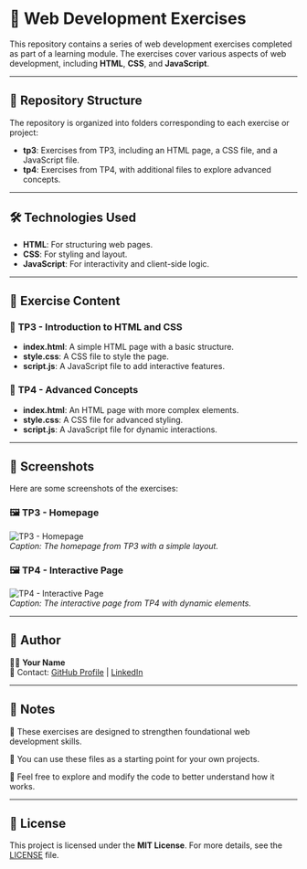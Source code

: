 # 📂 Web Development Exercises

This repository contains a series of web development exercises completed as part of a learning module. The exercises cover various aspects of web development, including **HTML**, **CSS**, and **JavaScript**.

---

## 🚀 Repository Structure
The repository is organized into folders corresponding to each exercise or project:
- **tp3**: Exercises from TP3, including an HTML page, a CSS file, and a JavaScript file.
- **tp4**: Exercises from TP4, with additional files to explore advanced concepts.

---

## 🛠️ Technologies Used
- **HTML**: For structuring web pages.
- **CSS**: For styling and layout.
- **JavaScript**: For interactivity and client-side logic.

---

## 📝 Exercise Content

### 📄 **TP3 - Introduction to HTML and CSS**
- **index.html**: A simple HTML page with a basic structure.
- **style.css**: A CSS file to style the page.
- **script.js**: A JavaScript file to add interactive features.

### 📄 **TP4 - Advanced Concepts**
- **index.html**: An HTML page with more complex elements.
- **style.css**: A CSS file for advanced styling.
- **script.js**: A JavaScript file for dynamic interactions.

---

## 📸 Screenshots
Here are some screenshots of the exercises:

### 🖼️ **TP3 - Homepage**
![TP3 - Homepage](screenshots/tp3_homepage.png)  
*Caption: The homepage from TP3 with a simple layout.*

### 🖼️ **TP4 - Interactive Page**
![TP4 - Interactive Page](screenshots/tp4_interactive.png)  
*Caption: The interactive page from TP4 with dynamic elements.*

---

## 💌 Author
👨‍💻 **Your Name**  
💌 Contact: [GitHub Profile](https://github.com/YourProfile) | [LinkedIn](https://www.linkedin.com/in/YourProfile/)  

---

## 📢 Notes
🔹 These exercises are designed to strengthen foundational web development skills.

🔹 You can use these files as a starting point for your own projects.

🔹 Feel free to explore and modify the code to better understand how it works.

---

## 📄 License
This project is licensed under the **MIT License**. For more details, see the [LICENSE](LICENSE) file.
